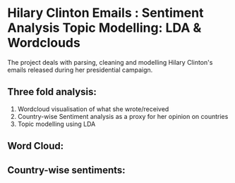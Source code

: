 # Hilary Clinton Emails :  Sentiment Analysis Topic Modelling: LDA & Wordclouds  

The project deals with parsing, cleaning and modelling Hilary Clinton's emails released during her presidential campaign.

## Three fold analysis:

  1. Wordcloud visualisation of what she wrote/received 
  2. Country-wise Sentiment analysis as a proxy for her opinion on countries
  3. Topic modelling using LDA 

## Word Cloud: 


## Country-wise sentiments:
